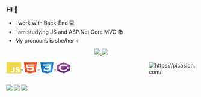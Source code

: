 ### Hi 👋

- I work with Back-End 💻  
- I am studying JS and ASP.Net Core MVC 📚   
- My pronouns is she/her ♀️

<div align="center">
  <a href="https://github.com/YasminLPS">
  <img width="49%" src="https://github-readme-stats.vercel.app/api?username=YasminLPS&show_icons=true&theme=tokyonight&include_all_commits=true&count_private=true"/>
  <img img width="50%"" src="https://github-readme-stats.vercel.app/api/top-langs/?username=YasminLPS&layout=compact&langs_count=7&theme="/>
</div>

<div style="display: inline_block"><br>
  <img align="center" alt="Rafa-Js" height="30" width="40" src="https://raw.githubusercontent.com/devicons/devicon/master/icons/javascript/javascript-plain.svg">
  <img align="center" alt="Rafa-HTML" height="30" width="40" src="https://raw.githubusercontent.com/devicons/devicon/master/icons/html5/html5-original.svg">
  <img align="center" alt="Rafa-CSS" height="30" width="40" src="https://raw.githubusercontent.com/devicons/devicon/master/icons/css3/css3-original.svg">
  <img align="center" alt="Rafa-Csharp" height="30" width="40" src="https://raw.githubusercontent.com/devicons/devicon/master/icons/csharp/csharp-original.svg">
  <a href="https://picasion.com/"><img align="right" src="https://i.picasion.com/pic92/4ec658c0776a688afa69ee9b526a75d7.gif" width="125" height="125" border="0" alt="https://picasion.com/" /></a><br /><a href="https://picasion.com/"></a>
</div>

  ##
  
  <div> 
  <a href="https://instagram.com/yas_lps" target="_blank"><img src="https://img.shields.io/badge/-Instagram-%23E4405F?style=for-the-badge&logo=instagram&logoColor=white" target="_blank"></a>
  <a href = "mailto:yasminqan54@gmail.com"><img src="https://img.shields.io/badge/Gmail-D14836?style=for-the-badge&logo=gmail&logoColor=white"></a>
  <a href="https://www.linkedin.com/in/yasmin-lopesaraujo" target="_blank"><img src="https://img.shields.io/badge/-LinkedIn-%230077B5?style=for-the-badge&logo=linkedin&logoColor=white" target="_blank"></a> 
</div>
